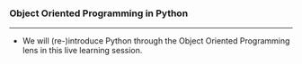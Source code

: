 ### Object Oriented Programming in Python
<hr> 

- We will (re-)introduce Python through the Object Oriented Programming lens in this live learning session.
